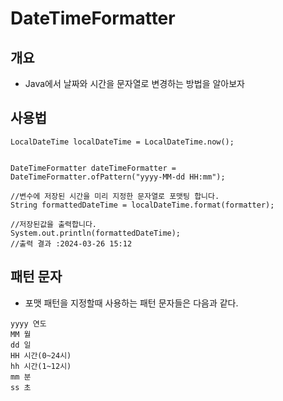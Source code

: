 # DateTimeFormatter 
## 개요
- Java에서 날짜와 시간을 문자열로 변경하는 방법을 알아보자
## 사용법


```
LocalDateTime localDateTime = LocalDateTime.now();


DateTimeFormatter dateTimeFormatter = DateTimeFormatter.ofPattern("yyyy-MM-dd HH:mm");

//변수에 저장된 시간을 미리 지정한 문자열로 포맷팅 합니다.
String formattedDateTime = localDateTime.format(formatter);

//저장된값을 출력합니다.
System.out.println(formattedDateTime);
//출력 결과 :2024-03-26 15:12

```

## 패턴 문자
- 포맷 패턴을 지정할때 사용하는 패턴 문자들은 다음과 같다.
```
yyyy 연도
MM 월
dd 일
HH 시간(0~24시)
hh 시간(1~12시)
mm 분
ss 초

```